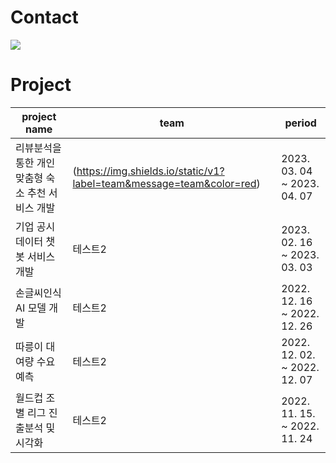 # Contact

<a href="mailto:danakkii22@gmail.com"><img src="https://img.shields.io/badge/danakkii22@gmail.com-EA4335?style=flat-square&logo=Gmail&logoColor=white&link=mailto:danakkii22@gmail.com"/></a>


# Project
|project name|team|period|
|------|---|---|
|리뷰분석을 통한 개인 맞춤형 숙소 추천 서비스 개발|(https://img.shields.io/static/v1?label=team&message=team&color=red)|2023. 03. 04 ~ 2023. 04. 07|
|기업 공시 데이터 챗봇 서비스 개발|테스트2|2023. 02. 16 ~ 2023. 03. 03|
|손글씨인식 AI 모델 개발|테스트2|2022. 12. 16 ~ 2022. 12. 26|
|따릉이 대여량 수요예측|테스트2|2022. 12. 02. ~ 2022. 12. 07 |
|월드컵 조별 리그 진출분석 및 시각화|테스트2|2022. 11. 15. ~ 2022. 11. 24 |
<!--
**danakkii/danakkii** is a ✨ _special_ ✨ repository because its `README.md` (this file) appears on your GitHub profile.

Here are some ideas to get you started:

- 🔭 I’m currently working on ...
- 🌱 I’m currently learning ...
- 👯 I’m looking to collaborate on ...
- 🤔 I’m looking for help with ...
- 💬 Ask me about ...
- 📫 How to reach me: ...
- 😄 Pronouns: ...
- ⚡ Fun fact: ...
-->

